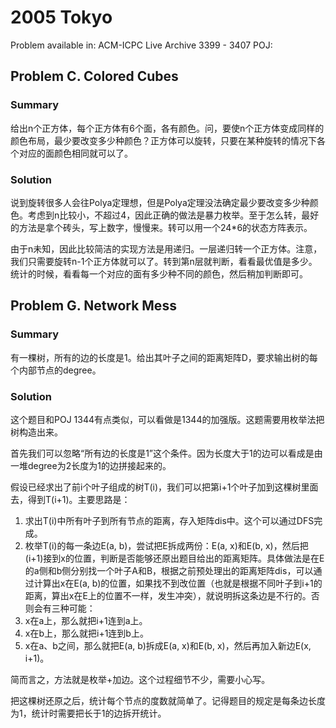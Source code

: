 # 2005 Tokyo
Problem available in:
ACM-ICPC Live Archive 3399 - 3407
POJ: 

## Problem C. Colored Cubes
### Summary

给出n个正方体，每个正方体有6个面，各有颜色。问，要使n个正方体变成同样的颜色布局，最少要改变多少种颜色？正方体可以旋转，只要在某种旋转的情况下各个对应的面颜色相同就可以了。
### Solution

说到旋转很多人会往Polya定理想，但是Polya定理没法确定最少要改变多少种颜色。考虑到n比较小，不超过4，因此正确的做法是暴力枚举。至于怎么转，最好的方法是拿个砖头，写上数字，慢慢来。转可以用一个24*6的状态方阵表示。

由于n未知，因此比较简洁的实现方法是用递归。一层递归转一个正方体。注意，我们只需要旋转n-1个正方体就可以了。转到第n层就判断，看看最优值是多少。统计的时候，看看每一个对应的面有多少种不同的颜色，然后稍加判断即可。

## Problem G. Network Mess
### Summary
有一棵树，所有的边的长度是1。给出其叶子之间的距离矩阵D，要求输出树的每个内部节点的degree。

### Solution
这个题目和POJ 1344有点类似，可以看做是1344的加强版。这题需要用枚举法把树构造出来。

首先我们可以忽略“所有边的长度是1”这个条件。因为长度大于1的边可以看成是由一堆degree为2长度为1的边拼接起来的。

假设已经求出了前i个叶子组成的树T(i)，我们可以把第i+1个叶子加到这棵树里面去，得到T(i+1)。主要思路是：
1. 求出T(i)中所有叶子到所有节点的距离，存入矩阵dis中。这个可以通过DFS完成。
2. 枚举T(i)的每一条边E(a, b)，尝试把E拆成两份：E(a, x)和E(b, x)，然后把(i+1)接到x的位置，判断是否能够还原出题目给出的距离矩阵。具体做法是在E的a侧和b侧分别找一个叶子A和B，根据之前预处理出的距离矩阵dis，可以通过计算出x在E(a, b)的位置，如果找不到改位置（也就是根据不同叶子到i+1的距离，算出x在E上的位置不一样，发生冲突），就说明拆这条边是不行的。否则会有三种可能：
  1. x在a上，那么就把i+1连到a上。
  2. x在b上，那么就把i+1连到b上。
  3. x在a、b之间，那么就把E(a, b)拆成E(a, x)和E(b, x)，然后再加入新边E(x, i+1)。

简而言之，方法就是枚举+加边。这个过程细节不少，需要小心写。

把这棵树还原之后，统计每个节点的度数就简单了。记得题目的规定是每条边长度为1，统计时需要把长于1的边拆开统计。
